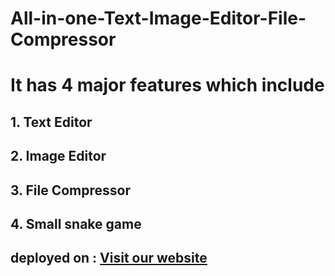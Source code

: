 # All-in-one-Text-Image-Editor-File-Compressor
# It has 4 major features which include 


## 1. Text Editor 
## 2. Image Editor 
## 3. File Compressor
## 4. Small snake game

## deployed on : [Visit our website](https://all-in-1-editor.netlify.app/)
